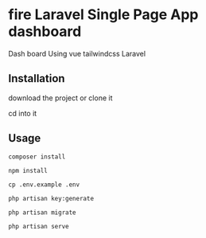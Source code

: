 

# fire Laravel Single Page App  dashboard 

Dash board Using vue tailwindcss Laravel  

## Installation


download the project or  clone it

cd into it


## Usage

```run composer
composer install
```

```install npm
npm install
```

```cp .env
cp .env.example .env
```

```key generate
php artisan key:generate 
```
```database migrate
php artisan migrate
```
```run server
php artisan serve
```
